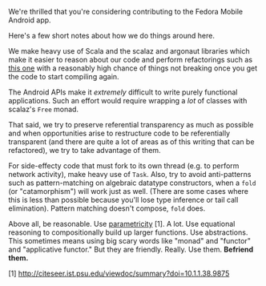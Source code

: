 <!-- vim:syntax=markdown
-->

We're thrilled that you're considering contributing to the Fedora Mobile
Android app.

Here's a few short notes about how we do things around here.

We make heavy use of Scala and the scalaz and argonaut libraries which make it
easier to reason about our code and perform refactorings such as
[this one](https://github.com/fedora-infra/mobile/commit/36965b98fc167ed44a0c7ef6becb4a647305b78c)
with a reasonably high chance of things not breaking once you get the code to
start compiling again.

The Android APIs make it *extremely* difficult to write purely functional
applications. Such an effort would require wrapping a *lot* of classes with
scalaz's `Free` monad.

That said, we try to preserve referential transparency as much as possible and
when opportunities arise to restructure code to be referentially transparent
(and there are quite a lot of areas as of this writing that can be refactored),
we try to take advantage of them.

For side-effecty code that must fork to its own thread (e.g. to perform network
activity), make heavy use of `Task`. Also, try to avoid anti-patterns such as
pattern-matching on algebraic datatype constructors, when a `fold` (or
"catamorphism") will work just as well. (There are some cases where this is
less than possible because you'll lose type inference or tail call
elimination). Pattern matching doesn't compose, `fold` does.

Above all, be reasonable. Use 
[parametricity](https://dl.dropboxusercontent.com/u/7810909/media/doc/parametricity.pdf) [1].
A lot. Use equational reasoning to compositionally build up larger functions.
Use abstractions. This sometimes means using big scary words like "monad" and
"functor" and "applicative functor." But they are friendly. Really. Use them.
**Befriend them.**

[1] http://citeseer.ist.psu.edu/viewdoc/summary?doi=10.1.1.38.9875

